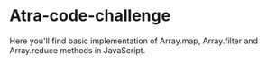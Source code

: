 # Atra-code-challenge
Here you'll find basic implementation of Array.map, Array.filter and Array.reduce methods in JavaScript.

